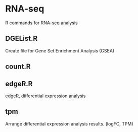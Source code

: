 # RNA-seq
R commands for RNA-seq analysis

## DGEList.R
Create file for Gene Set Enrichment Analysis (GSEA)

## count.R


## edgeR.R
edgeR, differential expression analysis

## tpm
Arrange differential expression analysis results. (logFC, TPM)
